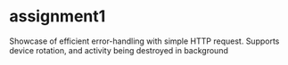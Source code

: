 # assignment1
Showcase of efficient error-handling with simple HTTP request. Supports device rotation, and activity being destroyed in background
